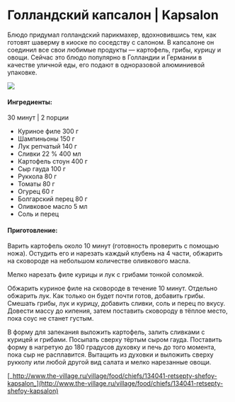 ﻿---
image: https://s-media-cache-ak0.pinimg.com/564x/0b/ab/fe/0babfe0d1f994d48bb584a735562891b.jpg
---
# Голландский капсалон \| Kapsalon

Блюдо придумал голландский парикмахер, вдохновившись тем, как готовят шаверму в киоске по соседству с салоном. В капсалоне он соединил все свои любимые продукты — картофель, грибы, курицу и овощи. Сейчас это блюдо популярно в Голландии и Германии в качестве уличной еды, его подают в одноразовой алюминиевой упаковке.

![](https://s-media-cache-ak0.pinimg.com/564x/0b/ab/fe/0babfe0d1f994d48bb584a735562891b.jpg)

#### Ингредиенты:

30 минут \| 2 порции

* Куриное филе 300 г
* Шампиньоны 150 г
* Лук репчатый 140 г
* Сливки 22 % 400 мл
* Картофель стоун 400 г
* Сыр гауда 100 г
* Руккола 80 г
* Томаты 80 г
* Огурец 60 г
* Болгарский перец 80 г
* Оливковое масло 5 мл
* Соль и перец

#### Приготовление:

Варить картофель около 10 минут \(готовность проверить с помощью ножа\). Остудить его и нарезать каждый клубень на 4 части, обжарить на сковороде на небольшом количестве оливкового масла.

Мелко нарезать филе курицы и лук с грибами тонкой соломкой.

Обжарить куриное филе на сковороде в течение 10 минут. Отдельно обжарить лук. Как только он будет почти готов, добавить грибы. Смешать грибы, лук и курицу, добавить сливки, соль и перец по вкусу. Довести массу до кипения, затем поставить сковороду в тёплое место, пока соус не станет густым.

В форму для запекания выложить картофель, залить сливками с курицей и грибами. Посыпать сверху тёртым сыром гауда. Поставить форму в нагретую до 180 градусов духовку и печь до того момента, пока сыр не расплавится. Вытащить из духовки и выложить сверху рукколу или любой другой вид салата и мелко нарезанные овощи.

[_http://www.the-village.ru/village/food/chiefs/134041-retsepty-shefoy-kapsalon_](http://www.the-village.ru/village/food/chiefs/134041-retsepty-shefoy-kapsalon)

